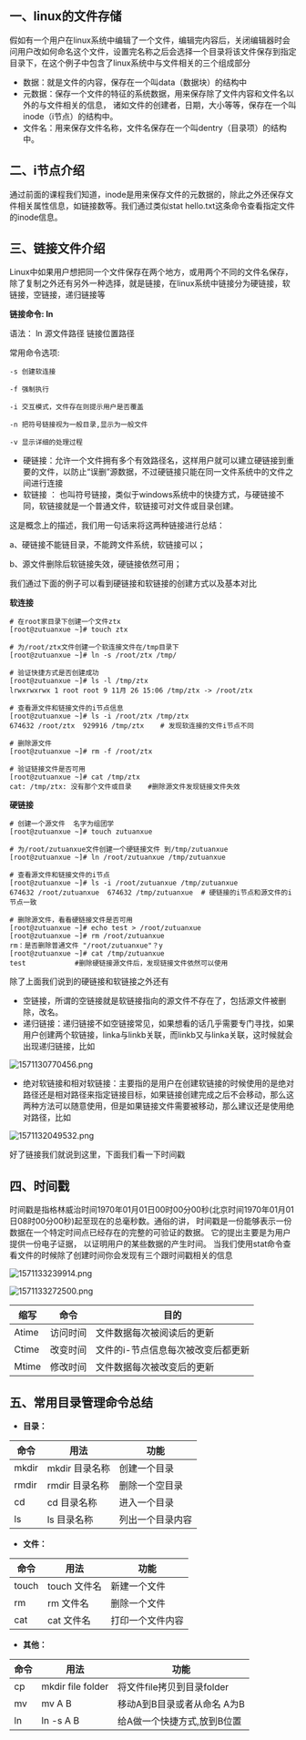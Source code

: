 ## 一、linux的文件存储

假如有一个用户在linux系统中编辑了一个文件，编辑完内容后，关闭编辑器时会问用户改如何命名这个文件，设置完名称之后会选择一个目录将该文件保存到指定目录下，在这个例子中包含了linux系统中与文件相关的三个组成部分

- 数据：就是文件的内容，保存在一个叫data（数据块）的结构中
- 元数据：保存一个文件的特征的系统数据，用来保存除了文件内容和文件名以外的与文件相关的信息， 诸如文件的创建者，日期，大小等等，保存在一个叫inode（i节点）的结构中。
- 文件名：用来保存文件名称，文件名保存在一个叫dentry（目录项）的结构中。

## 二、i节点介绍

通过前面的课程我们知道，inode是用来保存文件的元数据的，除此之外还保存文件相关属性信息，如链接数等。我们通过类似stat hello.txt这条命令查看指定文件的inode信息。

## 三、链接文件介绍

 Linux中如果用户想把同一个文件保存在两个地方，或用两个不同的文件名保存，除了复制之外还有另外一种选择，就是链接，在linux系统中链接分为硬链接，软链接，空链接，递归链接等

**链接命令: ln**

语法：
ln 源文件路径 链接位置路径

常用命令选项:

```
-s 创建软连接

-f 强制执行

-i 交互模式，文件存在则提示用户是否覆盖

-n 把符号链接视为一般目录,显示为一般文件

-v 显示详细的处理过程
```

- 硬链接：允许一个文件拥有多个有效路径名，这样用户就可以建立硬链接到重要的文件，以防止“误删”源数据，不过硬链接只能在同一文件系统中的文件之间进行连接
- 软链接 ： 也叫符号链接，类似于windows系统中的快捷方式，与硬链接不同，软链接就是一个普通文件，软链接可对文件或目录创建。

这是概念上的描述，我们用一句话来将这两种链接进行总结：

a、硬链接不能链目录，不能跨文件系统，软链接可以；

b、源文件删除后软链接失效，硬链接依然可用；

我们通过下面的例子可以看到硬链接和软链接的创建方式以及基本对比

**软连接**

```
# 在root家目录下创建一个文件ztx
[root@zutuanxue ~]# touch ztx

# 为/root/ztx文件创建一个软连接文件在/tmp目录下
[root@zutuanxue ~]# ln -s /root/ztx /tmp/

# 验证快捷方式是否创建成功
[root@zutuanxue ~]# ls -l /tmp/ztx 
lrwxrwxrwx 1 root root 9 11月 26 15:06 /tmp/ztx -> /root/ztx

# 查看源文件和链接文件的i节点信息
[root@zutuanxue ~]# ls -i /root/ztx /tmp/ztx 
674632 /root/ztx  929916 /tmp/ztx    # 发现软连接的文件i节点不同

# 删除源文件
[root@zutuanxue ~]# rm -f /root/ztx
 
# 验证链接文件是否可用
[root@zutuanxue ~]# cat /tmp/ztx 
cat: /tmp/ztx: 没有那个文件或目录    #删除源文件发现链接文件失效
```

**硬链接**

```
# 创建一个源文件  名字为组团学
[root@zutuanxue ~]# touch zutuanxue   

# 为/root/zutuanxue文件创建一个硬链接文件 到/tmp/zutuanxue
[root@zutuanxue ~]# ln /root/zutuanxue /tmp/zutuanxue   

# 查看源文件和链接文件的i节点
[root@zutuanxue ~]# ls -i /root/zutuanxue /tmp/zutuanxue 
674632 /root/zutuanxue  674632 /tmp/zutuanxue  # 硬链接的i节点和源文件的i节点一致

# 删除源文件，看看硬链接文件是否可用
[root@zutuanxue ~]# echo test > /root/zutuanxue 
[root@zutuanxue ~]# rm /root/zutuanxue 
rm：是否删除普通文件 "/root/zutuanxue"？y
[root@zutuanxue ~]# cat /tmp/zutuanxue 
test			#删除硬链接源文件后，发现链接文件依然可以使用
```

除了上面我们说到的硬链接和软链接之外还有

- 空链接，所谓的空链接就是软链接指向的源文件不存在了，包括源文件被删除，改名。
- 递归链接：递归链接不如空链接常见，如果想看的话几乎需要专门寻找，如果用户创建两个软链接，linka与linkb关联，而linkb又与linka关联，这时候就会出现递归链接，比如

![1571130770456.png](https://www.zutuanxue.com:8000/static/media/images/2020/10/11/1602391513564.png)

- 绝对软链接和相对软链接：主要指的是用户在创建软链接的时候使用的是绝对路径还是相对路径来指定链接目标，如果链接创建完成之后不会移动，那么这两种方法可以随意使用，但是如果链接文件需要被移动，那么建议还是使用绝对路径，比如

![1571132049532.png](https://www.zutuanxue.com:8000/static/media/images/2020/10/11/1602391531255.png)

好了链接我们就说到这里，下面我们看一下时间戳

## 四、时间戳

时间戳是指格林威治时间1970年01月01日00时00分00秒(北京时间1970年01月01日08时00分00秒)起至现在的总毫秒数。通俗的讲， 时间戳是一份能够表示一份数据在一个特定时间点已经存在的完整的可验证的数据。 它的提出主要是为用户提供一份电子证据， 以证明用户的某些数据的产生时间。 当我们使用stat命令查看文件的时候除了创建时间你会发现有三个跟时间戳相关的信息

![1571133239914.png](https://www.zutuanxue.com:8000/static/media/images/2020/10/11/1602391546471.png)

![1571133272500.png](https://www.zutuanxue.com:8000/static/media/images/2020/10/11/1602391560592.png)

| 缩写  | 命令     | 目的                               |
| ----- | -------- | ---------------------------------- |
| Atime | 访问时间 | 文件数据每次被阅读后的更新         |
| Ctime | 改变时间 | 文件的i-节点信息每次被改变后都更新 |
| Mtime | 修改时间 | 文件数据每次被改变后的更新         |

## 五、常用目录管理命令总结

- **目录：**

| 命令  | 用法           | 功能             |
| ----- | -------------- | ---------------- |
| mkdir | mkdir 目录名称 | 创建一个目录     |
| rmdir | rmdir 目录名称 | 删除一个空目录   |
| cd    | cd 目录名称    | 进入一个目录     |
| ls    | ls 目录名称    | 列出一个目录内容 |

- **文件：**

| 命令  | 用法         | 功能             |
| ----- | ------------ | ---------------- |
| touch | touch 文件名 | 新建一个文件     |
| rm    | rm 文件名    | 删除一个文件     |
| cat   | cat 文件名   | 打印一个文件内容 |

- **其他：**

| 命令 | 用法              | 功能                        |
| ---- | ----------------- | --------------------------- |
| cp   | mkdir file folder | 将文件file拷贝到目录folder  |
| mv   | mv A B            | 移动A到B目录或者从命名 A为B |
| ln   | ln -s A B         | 给A做一个快捷方式,放到B位置 |